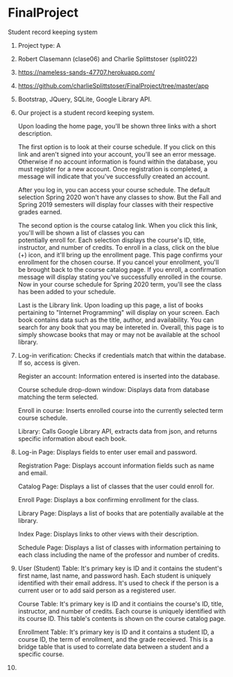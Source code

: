 # FinalProject
Student record keeping system

1. Project type: A
2. Robert Clasemann (clase06) and Charlie Splittstoser (split022)
3. https://nameless-sands-47707.herokuapp.com/
4. https://github.com/charlieSplittstoser/FinalProject/tree/master/app
5. Bootstrap, JQuery, SQLite, Google Library API. 
6. 
    Our project is a student record keeping system. 

    Upon loading the home page, you'll be shown three links with a short description.

    The first option is to look at their course schedule. If you click on this link and aren't signed into your account,
    you'll see an error message. Otherwise if no account information is found within the database, you must register for a new
    account. Once registration is completed, a message will indicate that you've successfully created an account. 

    After you log in, you can access your course schedule. The default selection Spring 2020 won't have any classes to show.       But the Fall and Spring 2019 semesters will display four classes with their respective grades earned. 

    The second option is the course catalog link. When you click this link, you'll will be shown a list of classes you can   
    potentially enroll for. Each selection displays the course's ID, title, instructor, and number of credits. To enroll in a 
    class, click on the blue (+) icon, and it'll bring up the enrollment page. This page confirms your enrollment for the 
    chosen course. If you cancel your enrollment, you'll be brought back to the course catalog page. If you enroll, a 
    confirmation message will display stating you've successfully enrolled in the course. Now in your course schedule for 
    Spring 2020 term, you'll see the class has been added to your schedule.

    Last is the Library link. Upon loading up this page, a list of books pertaining to "Internet Programming" will display on 
    your screen. Each book contains data such as the title, author, and availability. You can search for any book that you may 
    be intereted in. Overall, this page is to simply showcase books that may or may not be available at the school library.


7.
    Log-in verification: Checks if credentials match that within the database. If so, access is given.
  
    Register an account: Information entered is inserted into the database.
  
    Course schedule drop-down window: Displays data from database matching the term selected.
  
    Enroll in course: Inserts enrolled course into the currently selected term course schedule.
  
   Library: Calls Google Library API, extracts data from json, and returns specific information about each book.
  
8.
    Log-in Page: Displays fields to enter user email and password. 
    
    Registration Page: Displays account information fields such as name and email.
    
    Catalog Page: Displays a list of classes that the user could enroll for.
    
    Enroll Page: Displays a box confirming enrollment for the class.
  
    Library Page: Displays a list of books that are potentially available at the library.
    
    Index Page: Displays links to other views with their description.
    
    Schedule Page: Displays a list of classes with information pertaining to each class including the name of the professor and number of credits. 
  
9. 
    User (Student) Table: It's primary key is ID and it contains the student's first name, last name, and password hash. Each student is uniquely identified with their email address. It's used to check if the person is a current user or to add said person as a registered user.
    
    Course Table: It's primary key is ID and it contiains the course's ID, title, instructor, and number of credits. Each course is uniquely identified with its course ID. This table's contents is shown on the course catalog page.
    
    Enrollment Table: It's primary key is ID and it contains a student ID, a course ID, the term of enrollment, and the grade receieved. This is a bridge table that is used to correlate data between a student and a specific course. 
10.
